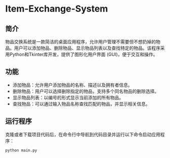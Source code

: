 # Item-Exchange-System
## 简介
物品交换系统是一款简洁的桌面应用程序，允许用户管理不需要但不想扔掉的物品。用户可以添加物品、删除物品、显示物品列表以及查找特定的物品。该程序采用Python和Tkinter库开发，提供了图形化用户界面 (GUI)，便于交互和操作。

## 功能
- 添加物品：允许用户添加物品的名称、描述以及拥有者信息。
- 删除物品：用户可以选择删除指定的物品，支持多个同名物品的删除选择。
- 显示物品列表：以编号的形式显示当前添加的所有物品。
- 查找物品：可以通过输入物品名称查找匹配的物品，并显示相关信息。

## 运行程序
克隆或者下载项目代码后，在命令行中导航到代码目录并运行以下命令启动应用程序：
```
python main.py
```
